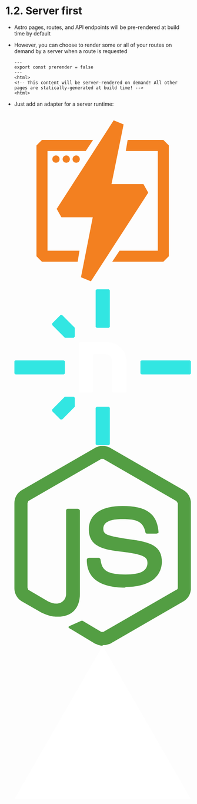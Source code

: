 # 1.2. Server first

- Astro pages, routes, and API endpoints <span class="text-gradient">will be pre-rendered at build time by default</span>
- However, you can choose to render some or all of your routes on demand by a server when a route is requested

    ```astro
    ---
    export const prerender = false
    ---
    <html>
    <!-- This content will be server-rendered on demand! All other pages are statically-generated at build time! -->
    <html>
    ```

- Just add an <span class="text-gradient">adapter</span> for a server runtime:

    <div class="flex gap-8">

    <AdapterCard name="Cloudflare">
    <svg xmlns="http://www.w3.org/2000/svg" fill="#F38020" viewBox="0 0 48 48"><path d="m21.4 7.5-2 3H9v27h8.7l-.5 3H7.5L6 39V9l1.5-1.5h13.9zm9.4 0h9.7L42 9v30l-1.5 1.5H26.6l2-3H39v-27h-8.7l.5-3z"/><path d="M21.4 28.5h-8.6l-1.3-2.3L27 2.2l2.7 1.1-3.3 16.2h8.7l1.3 2.3-15.6 24-2.7-1.1 3.2-16.2zM11.3 13.7a1 1 0 1 0 0-2 1 1 0 0 0 0 2zm2.8 0a1 1 0 1 0 0-2 1 1 0 0 0 0 2zm2.7 0a1 1 0 1 0 0-2 1 1 0 0 0 0 2z"/>
    </svg>
    </AdapterCard>

    <AdapterCard name="Netlify">
    <svg xmlns="http://www.w3.org/2000/svg" fill="none" viewBox="0 0 128 113"><g clip-path="url(#a)"><path fill="#32E6E2" d="M34.6 94h-1.2l-6-6v-1.2l9.2-9.2H43l.8.8v6.4l-9.2 9.3Zm-7.2-68.2v-1.2l6-6h1.2l9.2 9.2v6.4l-.8.8h-6.4l-9.2-9.2Z"/><path fill="#fff" d="M80.5 74.6h-8.8l-.8-.7V53.3c0-3.6-1.4-6.5-5.8-6.6l-7.6.1-.4.5v26.6l-.8.7h-8.8l-.7-.7V38.8l.7-.8h19.8a14 14 0 0 1 13.9 14v21.9l-.7.7Z"/><path fill="#32E6E2" d="M35.8 61.5H.8l-.8-.8V52l.7-.7h35.1l.8.7v8.8l-.8.7Zm91.5 0H92.2l-.8-.8V52l.8-.7h35l.8.7v8.8l-.7.7ZM58.9 27V.7l.8-.7h8.8l.7.7v26.4l-.7.7h-8.8l-.8-.7Zm0 84.8V85.6l.8-.8h8.8l.7.8v26.3l-.7.7h-8.8l-.8-.7Z"/></g><defs><clipPath id="a"><path fill="#fff" d="M0 0h128v112.6H0z"/></clipPath></defs></svg>
    </AdapterCard>

    <AdapterCard name="Node">
    <svg xmlns="http://www.w3.org/2000/svg" aria-hidden="true" class="iconify iconify--logos" viewBox="0 0 256 289"><path fill="#539E43" d="M128 289c-4 0-8-2-11-3l-35-21c-6-3-3-4-1-5l16-7h2l27 16h3l106-61c1 0 2-1 2-3V83l-2-3-106-61h-3L20 80l-1 3v122l1 3 29 17c16 8 26-1 26-11V94c0-2 1-3 3-3h13c2 0 4 1 4 3v120c0 21-12 33-32 33-6 0-11 0-24-6l-28-16a22 22 0 0 1-11-19V83c0-8 4-15 11-19L117 3a24 24 0 0 1 22 0l106 61c7 4 11 11 11 19v123c0 8-4 15-11 19l-106 61a27 27 0 0 1-11 2Zm33-84c-47 0-56-22-56-40 0-1 1-3 3-3h14c1 0 3 1 3 3 2 14 8 21 36 21 22 0 32-5 32-17 0-7-3-12-38-16-29-3-47-9-47-32 0-22 18-34 49-34 34 0 50 11 52 37v2l-3 1h-13c-2 0-3-1-3-2-3-15-12-19-33-19-25 0-28 8-28 14 0 8 4 10 37 15 32 4 48 10 48 33-1 23-20 36-53 36Z"/>
    </svg>
    </AdapterCard>

    <AdapterCard name="Vercel">
    <svg xmlns="http://www.w3.org/2000/svg" fill="none" viewBox="0 0 1155 1000"><path d="m577.3 0 577.4 1000h-1154.7z" fill="#fff"/>
    </svg>
    </AdapterCard>

    </div>